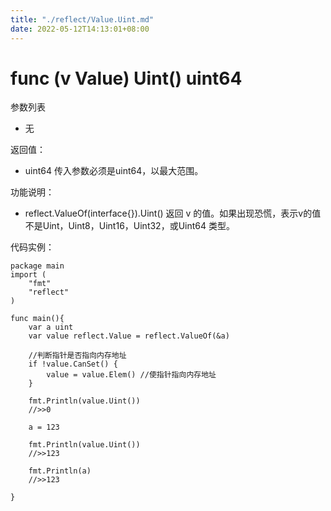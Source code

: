 ```yaml
---
title: "./reflect/Value.Uint.md"
date: 2022-05-12T14:13:01+08:00
---
```

# func (v Value) Uint() uint64

参数列表

- 无

返回值：

- uint64 传入参数必须是uint64，以最大范围。

功能说明：

- reflect.ValueOf(interface{}).Uint() 返回 v 的值。如果出现恐慌，表示v的值不是Uint，Uint8，Uint16，Uint32，或Uint64 类型。

代码实例：
	
	package main
	import (
	    "fmt"
	    "reflect"
	)
	
	func main(){
		var a uint
		var value reflect.Value = reflect.ValueOf(&a)
		
		//判断指针是否指向内存地址
		if !value.CanSet() {
			value = value.Elem() //使指针指向内存地址
		}
		
		fmt.Println(value.Uint())
		//>>0
		
		a = 123
		
		fmt.Println(value.Uint())
		//>>123
		
		fmt.Println(a)
		//>>123
		
	}
